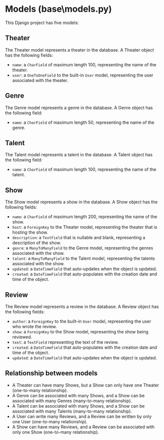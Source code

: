 # Models (base\models.py)

This Django project has five models:

## Theater

The Theater model represents a theater in the database. A Theater object has the following fields:

* `name`: a `CharField` of maximum length 100, representing the name of the theater.
* `user`: a `OneToOneField` to the built-in `User` model, representing the user associated with the theater.

## Genre

The Genre model represents a genre in the database. A Genre object has the following field:

* `name`: a `CharField` of maximum length 50, representing the name of the genre.

## Talent

The Talent model represents a talent in the database. A Talent object has the following field:

* `name`: a `CharField` of maximum length 100, representing the name of the talent.

## Show

The Show model represents a show in the database. A Show object has the following fields:

* `name`: a `CharField` of maximum length 200, representing the name of the show.
* `host`: a `ForeignKey` to the Theater model, representing the theater that is hosting the show.
* `description`: a `TextField` that is nullable and blank, representing a description of the show.
* `genre`: a `ManyToManyField` to the Genre model, representing the genres associated with the show.
* `talent`: a `ManyToManyField` to the Talent model, representing the talents associated with the show.
* `updated`: a `DateTimeField` that auto-updates when the object is updated.
* `created`: a `DateTimeField` that auto-populates with the creation date and time of the object.

## Review

The Review model represents a review in the database. A Review object has the following fields:

* `author`: a `ForeignKey` to the built-in `User` model, representing the user who wrote the review.
* `show`: a `ForeignKey` to the Show model, representing the show being reviewed.
* `text`: a `TextField` representing the text of the review.
* `created`: a `DateTimeField` that auto-populates with the creation date and time of the object.
* `updated`: a `DateTimeField` that auto-updates when the object is updated.

## Relationship between models

* A Theater can have many Shows, but a Show can only have one Theater (one-to-many relationship).
* A Genre can be associated with many Shows, and a Show can be associated with many Genres (many-to-many relationship).
* A Talent can be associated with many Shows, and a Show can be associated with many Talents (many-to-many relationship).
* A User can write many Reviews, and a Review can be written by only one User (one-to-many relationship).
* A Show can have many Reviews, and a Review can be associated with only one Show (one-to-many relationship).
